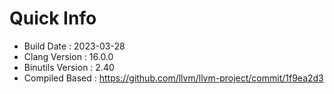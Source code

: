 # Quick Info
* Build Date : 2023-03-28
* Clang Version : 16.0.0
* Binutils Version : 2.40
* Compiled Based : https://github.com/llvm/llvm-project/commit/1f9ea2d3
